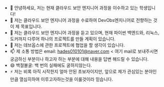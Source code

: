 - 👋 안녕하세요, 저는 현재 클라우드 보안 엔지니어 과정을 이수하고 있는 학생입니다!
- 👀 저는 클라우드 보안 엔지니어 과정을 수료하여 DevObs엔지니어로 전향하는 것이 제 목표입니다.
- 🌱 저는 클라우드 보안 엔지니어 과정을 듣고 있으며, 현재 파이썬 백엔드와, 리눅스, 도커까지 다루어 하나의 프로젝트를 만들 계획이 있습니다.
- 💞️ 저는 데브옵스에 관한 프로젝트에 협업을 할 생각이 있습니다.
- 📫 제 소통 방법은 email: hades010101@naver.com < 여기 mail로 보내주시면 궁금하신 부분이나 하고자 하는 부분에 대해 내용을 답변 해드릴 수 있습니다.
- 😄 백절불굴: 백 번의 실패에도 굴하지않는다.
- ⚡ 저는 비록 아직 시작한지 얼마 안된 초보자이지만, 앞으로 제가 관심있는 분야인 만큼 열심히하여 이루고자하는것을 이룰것이라 믿습니다.

<!---
BG-traveling/BG-traveling is a ✨ special ✨ repository because its `README.md` (this file) appears on your GitHub profile.
You can click the Preview link to take a look at your changes.
--->
